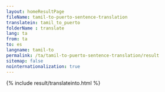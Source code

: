 ```yaml
---
layout: homeResultPage
fileName: tamil-to-puerto-sentence-translation
translatein: tamil_to_puerto
folderName : translate
lang: ta
from: ta
to: es
langname: tamil-to
permalink: /ta/tamil-to-puerto-sentence-translation/result
sitemap: false
nointernationalization: true
---
```

{% include result/translateinto.html %}

<script src="/js/result/translation.js" data-foldername="{{page.folderName}}" data-lang="{{page.lang}}"></script>
